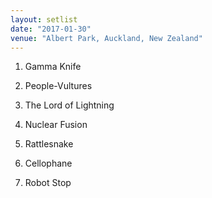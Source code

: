 ```yaml
---
layout: setlist
date: "2017-01-30"
venue: "Albert Park, Auckland, New Zealand"
---
```


 1. Gamma Knife

 2. People-Vultures

 3. The Lord of Lightning

 4. Nuclear Fusion

 5. Rattlesnake

 6. Cellophane

 7. Robot Stop


